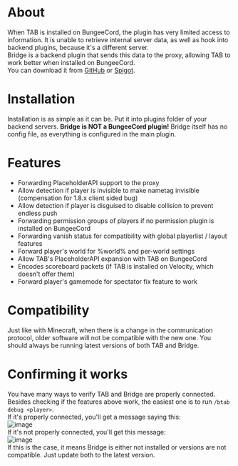 # About
When TAB is installed on BungeeCord, the plugin has very limited access to information. It is unable to retrieve internal server data, as well as hook into backend plugins, because it's a different server.  
Bridge is a backend plugin that sends this data to the proxy, allowing TAB to work better when installed on BungeeCord.  
You can download it from [GitHub](https://github.com/NEZNAMY/TAB-Bridge/releases) or [Spigot](https://www.spigotmc.org/resources/83966).
# Installation
Installation is as simple as it can be. Put it into plugins folder of your backend servers. **Bridge is NOT a BungeeCord plugin!** Bridge itself has no config file, as everything is configured in the main plugin.

# Features
* Forwarding PlaceholderAPI support to the proxy​
* Allow detection if player is invisible to make nametag invisible (compensation for 1.8.x client sided bug)​
* Allow detection if player is disguised to disable collision to prevent endless push​
* Forwarding permission groups of players if no permission plugin is installed on BungeeCord​
* Forwarding vanish status for compatibility with global playerlist / layout features​
* Forward player's world for %world% and per-world settings
* Allow TAB's PlaceholderAPI expansion with TAB on BungeeCord​
* Encodes scoreboard packets (if TAB is installed on Velocity, which doesn't offer them)​
* Forward player's gamemode for spectator fix feature to work

# Compatibility
Just like with Minecraft, when there is a change in the communication protocol, older software will not be compatible with the new one. You should always be running latest versions of both TAB and Bridge.

# Confirming it works
You have many ways to verify TAB and Bridge are properly connected. Besides checking if the features above work, the easiest one is to run `/btab debug <player>`.  
If it's properly connected, you'll get a message saying this:  
![image](https://github.com/NEZNAMY/TAB/assets/6338394/3f8dd978-a8bd-4613-9ea1-a56340194859)  
If it's not properly connected, you'll get this message:  
![image](https://github.com/NEZNAMY/TAB/assets/6338394/a90018bc-2c3b-4bf5-b54c-56621178ce80)  
If this is the case, it means Bridge is either not installed or versions are not compatible. Just update both to the latest version.